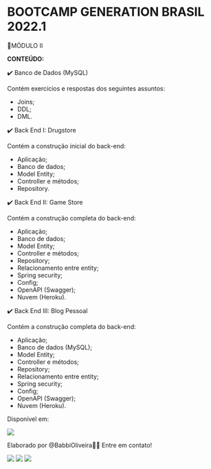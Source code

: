 # BOOTCAMP GENERATION BRASIL 2022.1

📁MÓDULO II

<b>CONTEÚDO:</b>

✔️ Banco de Dados (MySQL)

Contém exercícios e respostas dos seguintes assuntos:

- Joins;
- DDL; 
- DML.

✔️ Back End I: Drugstore

Contém a construção inicial do back-end: 

- Aplicação;
- Banco de dados;
- Model Entity; 
- Controller e métodos;
- Repository.

✔️ Back End II: Game Store 

Contém a construção completa do back-end: 

- Aplicação;
- Banco de dados;
- Model Entity; 
- Controller e métodos;
- Repository;
- Relacionamento entre entity;
- Spring security;
- Config;
- OpenAPI (Swagger);
- Nuvem (Heroku).

✔️ Back End III: Blog Pessoal

Contém a construção completa do back-end: 

- Aplicação;
- Banco de dados (MySQL);
- Model Entity; 
- Controller e métodos;
- Repository;
- Relacionamento entre entity;
- Spring security;
- Config;
- OpenAPI (Swagger);
- Nuvem (Heroku).


Disponível em: <div align="left">
<a href = "https://github.com/oliveirababbi/bons-habitos"><img src="https://img.shields.io/badge/GitHub-100000?style=for-the-badge&logo=github&logoColor=white" target="_blank"></a>
</div>

Elaborado por @BabbiOliveira🏳️‍🌈 
Entre em contato!
<div align="left">
  <a href="https://instagram.com/oliveirababbi" target="_blank"><img src="https://img.shields.io/badge/-Instagram-%23E4405F?style=for-the-badge&logo=instagram&logoColor=white" target="_blank"></a>
  <a href = "mailto:oliveirababbi@gmail.com"><img src="https://img.shields.io/badge/Gmail-D14836?style=for-the-badge&logo=gmail&logoColor=white" target="_blank"></a>
  <a href="https://www.linkedin.com/in/babboliveira" target="_blank"><img src="https://img.shields.io/badge/-LinkedIn-%230077B5?style=for-the-badge&logo=linkedin&logoColor=white" target="_blank"></a> 
</div>
